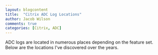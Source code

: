 ```yaml
---
layout: blogcontent
title:  "Citrix ADC Log Locations"
author: Jacob Wilson
comments: true
categories: [Citrix, ADC]
---
```


ADC logs are located in numerous places depending on the feature set.  Below are the locations I've discovered over the years.
